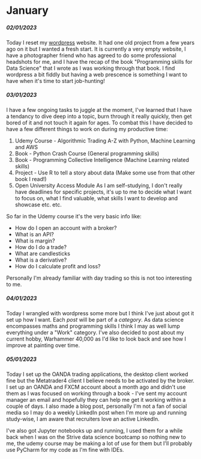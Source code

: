 # January
##### 02/01/2023
Today I reset my [wordpress](johnsonellis.xyz) website. It had one old project from a few years ago on it but I wanted a fresh start.
It is currently a very empty website, I have a photographer friend who has agreed to do some professional headshots for me, and I have the recap of the book "Programming skills for Data Science" that I wrote as I was working through that book.
I find wordpress a bit fiddly but having a web prescence is something I want to have when it's time to start job-hunting!

##### 03/01/2023

I have a few ongoing tasks to juggle at the moment, I've learned that I have a tendancy to dive deep into a topic, burn through it really quickly, then get bored of it and not touch it again for ages. To combat this I have decided to have a few different things to work on during my productive time:
1) Udemy Course - Algorithmic Trading A-Z with Python, Machine Learning and AWS
2) Book - Python Crash Course (General programming skills)
3) Book - Programming Collective Intelligence (Machine Learning related skills)
4) Project - Use R to tell a story about data (Make some use from that other book I read!)
5) Open University Access Module
As I am self-studying, I don't really have deadlines for specific projects, it's up to me to decide what I want to focus on, what I find valuable, what skills I want to develop and showcase etc. etc.

So far in the Udemy course it's the very basic info like:
- How do I open an account with a broker?
- What is an API?
- What is margin?
- How do I do a trade?
- What are candlesticks
- What is a derivative?
- How do I calculate profit and loss?

Personally I'm already familiar with day trading so this is not too interesting to me.

##### 04/01/2023
Today I wrangled with wordpress some more but I think I've just about got it set up how I want.
Each _post_ will be part of a _category_. As data science encompasses maths and programming skills I think I may as well lump everything under a "Work" category.
I've also decided to post about my current hobby, Warhammer 40,000 as I'd like to look back and see how I improve at painting over time.

##### 05/01/2023
Today I set up the OANDA trading applications, the desktop client worked fine but the Metatrader4 client I believe needs to be activated by the broker. I set up an OANDA and FXCM account about a month ago and didn't use them as I was focused on working through a book - I've sent my account manager an email and hopefully they can help me get it working within a couple of days.
I also made a blog post, personally I'm not a fan of social media so I may do a weekly LinkedIn post when I'm more up and running study-wise, I am aware that recruiters love an active LinkedIn.

I've also got Jupyter notebooks up and running, I used them for a while back when I was on the Strive data science bootcamp so nothing new to me, the udemy course may be making a lot of use for them but I'll probably use PyCharm for my code as I'm fine with IDEs.